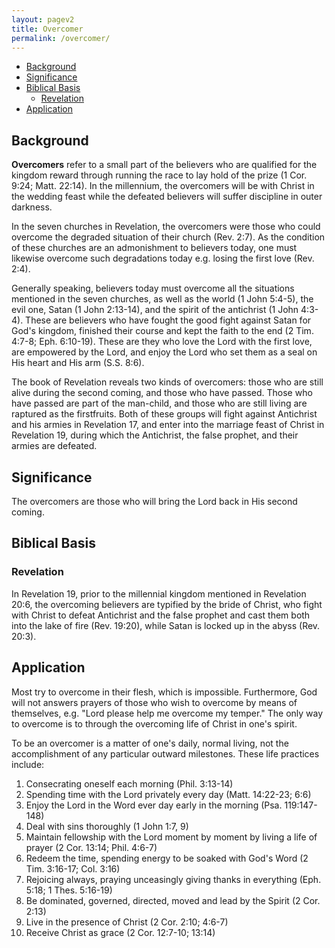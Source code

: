 ```yaml
---
layout: pagev2
title: Overcomer
permalink: /overcomer/
---
```

- [Background](#background)
- [Significance](#significance)
- [Biblical Basis](#biblical-basis)
  - [Revelation](#revelation)
- [Application](#application)

## Background

**Overcomers** refer to a small part of the believers who are qualified for the kingdom reward through running the race to lay hold of the prize (1 Cor. 9:24; Matt. 22:14). In the millennium, the overcomers will be with Christ in the wedding feast while the defeated believers will suffer discipline in outer darkness.

In the seven churches in Revelation, the overcomers were those who could overcome the degraded situation of their church (Rev. 2:7). As the condition of these churches are an admonishment to believers today, one must likewise overcome such degradations today e.g. losing the first love (Rev. 2:4). 

Generally speaking, believers today must overcome all the situations mentioned in the seven churches, as well as the world (1 John 5:4-5), the evil one, Satan (1 John 2:13-14), and the spirit of the antichrist (1 John 4:3-4). These are believers who have fought the good fight against Satan for God's kingdom, finished their course and kept the faith to the end (2 Tim. 4:7-8; Eph. 6:10-19). These are they who love the Lord with the first love, are empowered by the Lord, and enjoy the Lord who set them as a seal on His heart and His arm (S.S. 8:6).

The book of Revelation reveals two kinds of overcomers: those who are still alive during the second coming, and those who have passed. Those who have passed are part of the man-child, and those who are still living are raptured as the firstfruits. Both of these groups will fight against Antichrist and his armies in Revelation 17, and enter into the marriage feast of Christ in Revelation 19, during which the Antichrist, the false prophet, and their armies are defeated.

## Significance

The overcomers are those who will bring the Lord back in His second coming.

## Biblical Basis

### Revelation

In Revelation 19, prior to the millennial kingdom mentioned in Revelation 20:6, the overcoming believers are typified by the bride of Christ, who fight with Christ to defeat Antichrist and the false prophet and cast them both into the lake of fire (Rev. 19:20), while Satan is locked up in the abyss (Rev. 20:3).

## Application

Most try to overcome in their flesh, which is impossible. Furthermore, God will not answers prayers of those who wish to overcome by means of themselves, e.g. "Lord please help me overcome my temper." The only way to overcome is to through the overcoming life of Christ in one's spirit.

To be an overcomer is a matter of one's daily, normal living, not the accomplishment of any particular outward milestones. These life practices include:

1. Consecrating oneself each morning (Phil. 3:13-14)
2. Spending time with the Lord privately every day (Matt. 14:22-23; 6:6)
3. Enjoy the Lord in the Word ever day early in the morning (Psa. 119:147-148)
4. Deal with sins thoroughly (1 John 1:7, 9)
5. Maintain fellowship with the Lord moment by moment by living a life of prayer (2 Cor. 13:14; Phil. 4:6-7)
6. Redeem the time, spending energy to be soaked with God's Word (2 Tim. 3:16-17; Col. 3:16)
7. Rejoicing always, praying unceasingly giving thanks in everything (Eph. 5:18; 1 Thes. 5:16-19)
8. Be dominated, governed, directed, moved and lead by the Spirit (2 Cor. 2:13)
9. Live in the presence of Christ (2 Cor. 2:10; 4:6-7)
10. Receive Christ as grace (2 Cor. 12:7-10; 13:14)